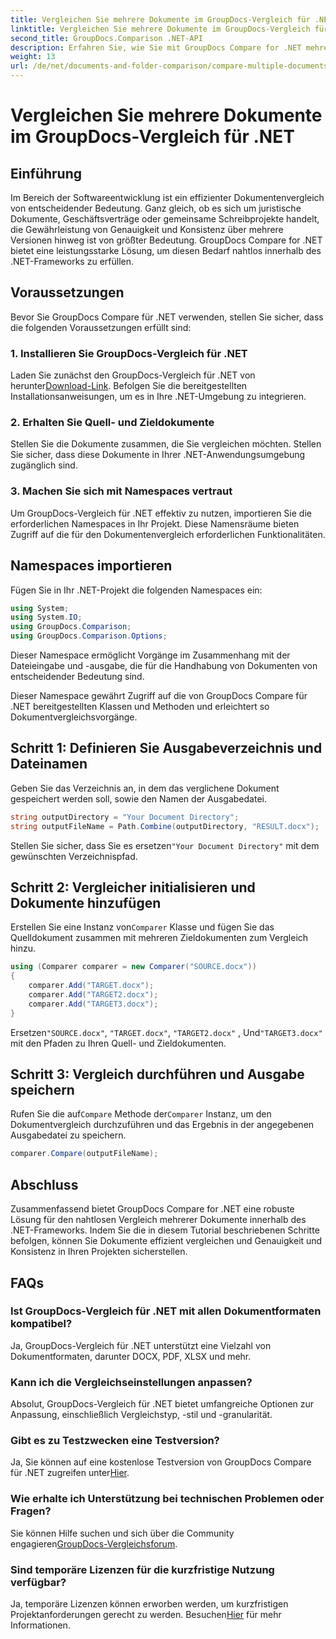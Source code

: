 ```yaml
---
title: Vergleichen Sie mehrere Dokumente im GroupDocs-Vergleich für .NET
linktitle: Vergleichen Sie mehrere Dokumente im GroupDocs-Vergleich für .NET
second_title: GroupDocs.Comparison .NET-API
description: Erfahren Sie, wie Sie mit GroupDocs Compare for .NET mehrere Dokumente effizient vergleichen. Befolgen Sie unsere Schritt-für-Schritt-Anleitung für eine nahtlose Integration.
weight: 13
url: /de/net/documents-and-folder-comparison/compare-multiple-documents-dotnet/
---
```


# Vergleichen Sie mehrere Dokumente im GroupDocs-Vergleich für .NET

## Einführung
Im Bereich der Softwareentwicklung ist ein effizienter Dokumentenvergleich von entscheidender Bedeutung. Ganz gleich, ob es sich um juristische Dokumente, Geschäftsverträge oder gemeinsame Schreibprojekte handelt, die Gewährleistung von Genauigkeit und Konsistenz über mehrere Versionen hinweg ist von größter Bedeutung. GroupDocs Compare for .NET bietet eine leistungsstarke Lösung, um diesen Bedarf nahtlos innerhalb des .NET-Frameworks zu erfüllen.
## Voraussetzungen
Bevor Sie GroupDocs Compare für .NET verwenden, stellen Sie sicher, dass die folgenden Voraussetzungen erfüllt sind:
### 1. Installieren Sie GroupDocs-Vergleich für .NET
 Laden Sie zunächst den GroupDocs-Vergleich für .NET von herunter[Download-Link](https://releases.groupdocs.com/comparison/net/). Befolgen Sie die bereitgestellten Installationsanweisungen, um es in Ihre .NET-Umgebung zu integrieren.
### 2. Erhalten Sie Quell- und Zieldokumente
Stellen Sie die Dokumente zusammen, die Sie vergleichen möchten. Stellen Sie sicher, dass diese Dokumente in Ihrer .NET-Anwendungsumgebung zugänglich sind.
### 3. Machen Sie sich mit Namespaces vertraut
Um GroupDocs-Vergleich für .NET effektiv zu nutzen, importieren Sie die erforderlichen Namespaces in Ihr Projekt. Diese Namensräume bieten Zugriff auf die für den Dokumentenvergleich erforderlichen Funktionalitäten.

## Namespaces importieren
Fügen Sie in Ihr .NET-Projekt die folgenden Namespaces ein:

```csharp
using System;
using System.IO;
using GroupDocs.Comparison;
using GroupDocs.Comparison.Options;
```
Dieser Namespace ermöglicht Vorgänge im Zusammenhang mit der Dateieingabe und -ausgabe, die für die Handhabung von Dokumenten von entscheidender Bedeutung sind.

Dieser Namespace gewährt Zugriff auf die von GroupDocs Compare für .NET bereitgestellten Klassen und Methoden und erleichtert so Dokumentvergleichsvorgänge.
## Schritt 1: Definieren Sie Ausgabeverzeichnis und Dateinamen
Geben Sie das Verzeichnis an, in dem das verglichene Dokument gespeichert werden soll, sowie den Namen der Ausgabedatei.
```csharp
string outputDirectory = "Your Document Directory";
string outputFileName = Path.Combine(outputDirectory, "RESULT.docx");
```
 Stellen Sie sicher, dass Sie es ersetzen`"Your Document Directory"` mit dem gewünschten Verzeichnispfad.
## Schritt 2: Vergleicher initialisieren und Dokumente hinzufügen
 Erstellen Sie eine Instanz von`Comparer` Klasse und fügen Sie das Quelldokument zusammen mit mehreren Zieldokumenten zum Vergleich hinzu.
```csharp
using (Comparer comparer = new Comparer("SOURCE.docx"))
{
    comparer.Add("TARGET.docx");
    comparer.Add("TARGET2.docx");
    comparer.Add("TARGET3.docx");
}
```
 Ersetzen`"SOURCE.docx"`, `"TARGET.docx"`, `"TARGET2.docx"` , Und`"TARGET3.docx"` mit den Pfaden zu Ihren Quell- und Zieldokumenten.
## Schritt 3: Vergleich durchführen und Ausgabe speichern
 Rufen Sie die auf`Compare` Methode der`Comparer` Instanz, um den Dokumentvergleich durchzuführen und das Ergebnis in der angegebenen Ausgabedatei zu speichern.
```csharp
comparer.Compare(outputFileName);
```

## Abschluss
Zusammenfassend bietet GroupDocs Compare for .NET eine robuste Lösung für den nahtlosen Vergleich mehrerer Dokumente innerhalb des .NET-Frameworks. Indem Sie die in diesem Tutorial beschriebenen Schritte befolgen, können Sie Dokumente effizient vergleichen und Genauigkeit und Konsistenz in Ihren Projekten sicherstellen.
## FAQs
### Ist GroupDocs-Vergleich für .NET mit allen Dokumentformaten kompatibel?
Ja, GroupDocs-Vergleich für .NET unterstützt eine Vielzahl von Dokumentformaten, darunter DOCX, PDF, XLSX und mehr.
### Kann ich die Vergleichseinstellungen anpassen?
Absolut, GroupDocs-Vergleich für .NET bietet umfangreiche Optionen zur Anpassung, einschließlich Vergleichstyp, -stil und -granularität.
### Gibt es zu Testzwecken eine Testversion?
 Ja, Sie können auf eine kostenlose Testversion von GroupDocs Compare für .NET zugreifen unter[Hier](https://releases.groupdocs.com/).
### Wie erhalte ich Unterstützung bei technischen Problemen oder Fragen?
 Sie können Hilfe suchen und sich über die Community engagieren[GroupDocs-Vergleichsforum](https://forum.groupdocs.com/c/comparison/12).
### Sind temporäre Lizenzen für die kurzfristige Nutzung verfügbar?
Ja, temporäre Lizenzen können erworben werden, um kurzfristigen Projektanforderungen gerecht zu werden. Besuchen[Hier](https://purchase.groupdocs.com/temporary-license/) für mehr Informationen.
